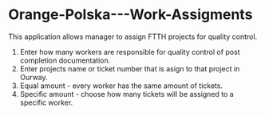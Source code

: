 # Orange-Polska---Work-Assigments

This application allows manager to assign FTTH projects for quality control. 

1.  Enter how many workers are responsible for quality control of post completion documentation.
2.  Enter projects name or ticket number that is asign to that project in Ourway.
3.  Equal amount - every worker has the same amount of tickets.
4. Specific amount - choose how many tickets will be assigned to a specific worker.
